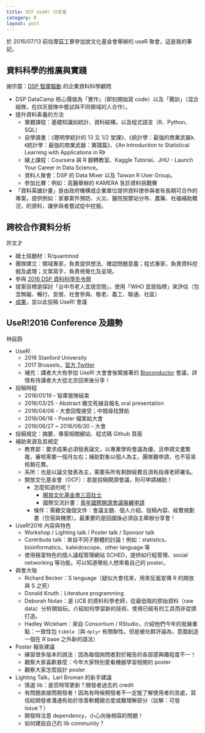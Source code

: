 ```yaml
---
title: OCF UseR! 分享會
category: R
layout: post
---
```


於 2016/07/13 前往摩茲工寮參加放文化基金會舉辦的 useR 聚會，這是我的筆記。

## 資料科學的推廣與實踐

謝宗震：[DSP 智庫驅動](http://dsp.im) 的企業資料科學顧問

- DSP DataCamp 核心價值為「實作」（即刻開始寫 code）以及「團訓」（混合組隊，在四天營隊中嘗試與不同領域的人合作）。
- 提升資料素養的方法
  - 實體課程：基礎知識如統計、資料結構，以及程式語言（R、Python、SQL）
  - 自學讀書：《聰明學統計的 13 又 1/2 堂課》、《統計學：最強的商業武器》、《統計學：最強的商業武器：實踐篇》、《An Introduction to Statistical Learning with Applications in R》
  - 線上課程：Coursera 與 R 翻轉教室、Kaggle Tutorial、JHU - Launch Your Career in Data Science。
  - 資料人聚會：DSP 的 Data Mixer 以及 Taiwan R User Group。
  - 參加比賽：例如：高醫舉辦的 KAMERA 急診資料挑戰賽
- 「資料英雄計畫」是由政府機構或企業單位提供資料使參與者有長期可合作的專案，提供例如：家暴案件預防、火災、醫院按摩站分布、農藥、社福補助概況，的資料，讓參與者嘗試從中挖掘。

## 跨校合作資料分析

許文才

- 碩士班題材：R/quantmod
- 團隊建立：領域專家，負責提供想法、確認問題意義；程式專家，負責資料挖掘及處理；文案寫手，負責視覺化及呈現。
- 參與 [2016 DSP 資料科學冬令營](https://dsp.im/data-camp-pu-winter2016/)
- 提案目標是探討「台中市老人宜居空間」，使用「WHO 宜居指標」來評估（包含無礙、暢行、安居、社會參與、敬老、義工、聯通、社區）
- [成果](http://github.com/weitinglin/OpenAgeFriendly)，並以此投稿 UseR! 會議

## UseR!2016 Conference 及趨勢

林庭蔚

- UseR!
  - 2016 Stanford University
  - 2017 Brussels，[官方 Twitter](https://twitter.com/user_brussels)
  - 補充：講者大大有參加 UseR! 大會會後緊接著的 [Bioconductor](https://www.bioconductor.org/) 會議，詳情有待講者大大從北京回來後分享！
- 投稿時程
  - 2016/01/19 - 智庫營隊結束
  - 2016/03/25 - Abstract 繳交死線且報名 oral presentation
  - 2016/04/06 - 大會回復接受；中間尋找贊助
  - 2016/06/18 - Poster 檔案給大會
  - 2016/06/27 ~ 2016/06/30 - 大會
- 投稿規定：摘要、專案相關網站、程式碼 Github 頁面
- 補助來源及其規定
  - 教育部：要求成果必須發表論文，以專業學術會議為優，且申請文書繁複，審核需要一個月左右；補助對象以個人為主，團隊難申請，也不容易核銷花費。
  - 系所：也是以論文發表為主，需要系所有剩餘經費且須有指導老師署名。
  - 開放文化基金會（OCF）：若是投稿開源會議，則可申請補助！
    - 怎麼知道的呢？
      - [開放文化基金會三百壯士](https://ocf.neticrm.tw/civicrm/contribute/transact?reset=1&id=7)
      - 國際交流計畫：[青年國際開源會議盤纏申請](http://ocf.tw/donate/intl.html)
    - 條件：需繳交幾個文件：會議主題、個人介紹、投稿內容、經費規劃書（住宿與機票）。最重要的是回國後必須自主舉辦分享會！
- UseR!2016 內容與特色
  - Workshop / Lighting talk / Poster talk / Sponsor talk
  - Contribute talk：來自不同子群體的討論！例如：statistics、bioinformatics、kaleidoscope、other language 等
  - 使用極富特色的個人議程管理網站 SCHED，提供如行程管理、social networking 等功能。可以知道哪些人想來看自己的 poster。
- 與會大咖
  - Richard Becker：S language（疑似大會找來，用來反面宣傳 R 的開放與 S 之死）
  - Donald Knuth：Literature programming
  - Deborah Nolan：是 UCB 的資料科學老師，從最低階的原始資料（raw data）分析開始玩。介紹如何學習新的技術、使用已經有的工具而非從頭打造。
  - Hadley Wickham：來自 Consortium / RStudio，介紹他們今年的發展重點：一致性包 `tibble`（與 `dplyr` 有關聯性。但是被社群評論為，意圖創造一個在 R base 之外新的語法）
- Poster 報告建議
  - 練習很多版本的說法：因為每個詢問者對於報告的各部感興趣程度不一！
  - 觀察大家喜歡甚麼：今年大家特別愛看機器學習相關的 poster
  - 觀察大家怎麼設計 poster
- Lighting Talk，Larl Broman 的新手建議
  - 慎選 lib：是否時常更新？開發者過去的 credit
  - 有問題直接問開發者！因為有時候開發者不一定能了解使用者的苦處，寫信給開發者溝通有助於改善軟體親合度或難理解部分（註解：可發 issue？）
  - 開發時注意 dependency，小心向後相容的問題！
  - 如何建設自己的 lib community？
